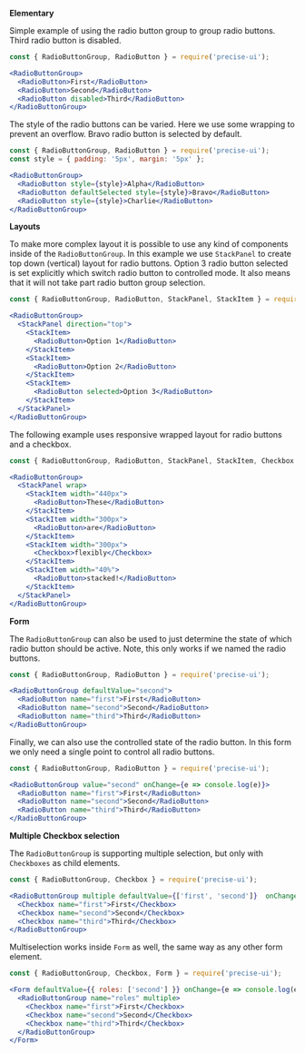 **Elementary**

Simple example of using the radio button group to group radio buttons. Third radio button is disabled.

```jsx
const { RadioButtonGroup, RadioButton } = require('precise-ui');

<RadioButtonGroup>
  <RadioButton>First</RadioButton>
  <RadioButton>Second</RadioButton>
  <RadioButton disabled>Third</RadioButton>
</RadioButtonGroup>
```

The style of the radio buttons can be varied. Here we use some wrapping to prevent an overflow. Bravo radio button is selected by default.

```jsx
const { RadioButtonGroup, RadioButton } = require('precise-ui');
const style = { padding: '5px', margin: '5px' };

<RadioButtonGroup>
  <RadioButton style={style}>Alpha</RadioButton>
  <RadioButton defaultSelected style={style}>Bravo</RadioButton>
  <RadioButton style={style}>Charlie</RadioButton>
</RadioButtonGroup>
```

**Layouts**

To make more complex layout it is possible to use any kind of components inside of the `RadioButtonGroup`. In this example we use `StackPanel` to create top down (vertical) layout for radio buttons. Option 3 radio button selected is set explicitly which switch radio button to controlled mode. It also means that it will not take part radio button group selection.

```jsx
const { RadioButtonGroup, RadioButton, StackPanel, StackItem } = require('precise-ui');

<RadioButtonGroup>
  <StackPanel direction="top">
    <StackItem>
      <RadioButton>Option 1</RadioButton>
    </StackItem>
    <StackItem>
      <RadioButton>Option 2</RadioButton>
    </StackItem>
    <StackItem>
      <RadioButton selected>Option 3</RadioButton>
    </StackItem>
  </StackPanel>
</RadioButtonGroup>
```

The following example uses responsive wrapped layout for radio buttons and a checkbox.

```jsx
const { RadioButtonGroup, RadioButton, StackPanel, StackItem, Checkbox } = require('precise-ui');

<RadioButtonGroup>
  <StackPanel wrap>
    <StackItem width="440px">
      <RadioButton>These</RadioButton>
    </StackItem>
    <StackItem width="300px">
      <RadioButton>are</RadioButton>
    </StackItem>
    <StackItem width="300px">
      <Checkbox>flexibly</Checkbox>
    </StackItem>
    <StackItem width="40%">
      <RadioButton>stacked!</RadioButton>
    </StackItem>
  </StackPanel>
</RadioButtonGroup>
```

**Form**

The `RadioButtonGroup` can also be used to just determine the state of which radio button should be active. Note, this only works if we named the radio buttons.

```jsx
const { RadioButtonGroup, RadioButton } = require('precise-ui');

<RadioButtonGroup defaultValue="second">
  <RadioButton name="first">First</RadioButton>
  <RadioButton name="second">Second</RadioButton>
  <RadioButton name="third">Third</RadioButton>
</RadioButtonGroup>
```

Finally, we can also use the controlled state of the radio button. In this form we only need a single point to control all radio buttons.

```jsx
const { RadioButtonGroup, RadioButton } = require('precise-ui');

<RadioButtonGroup value="second" onChange={e => console.log(e)}>
  <RadioButton name="first">First</RadioButton>
  <RadioButton name="second">Second</RadioButton>
  <RadioButton name="third">Third</RadioButton>
</RadioButtonGroup>
```


**Multiple Checkbox selection**

The `RadioButtonGroup` is supporting multiple selection, but only with `Checkboxes` as child elements.

```jsx
const { RadioButtonGroup, Checkbox } = require('precise-ui');

<RadioButtonGroup multiple defaultValue={['first', 'second']}  onChange={e => console.log(e)}>
  <Checkbox name="first">First</Checkbox>
  <Checkbox name="second">Second</Checkbox>
  <Checkbox name="third">Third</Checkbox>
</RadioButtonGroup>
```

Multiselection works inside `Form` as well, the same way as any other form element.

```jsx
const { RadioButtonGroup, Checkbox, Form } = require('precise-ui');

<Form defaultValue={{ roles: ['second'] }} onChange={e => console.log(e)}>
  <RadioButtonGroup name="roles" multiple>
    <Checkbox name="first">First</Checkbox>
    <Checkbox name="second">Second</Checkbox>
    <Checkbox name="third">Third</Checkbox>
  </RadioButtonGroup>
</Form>
```